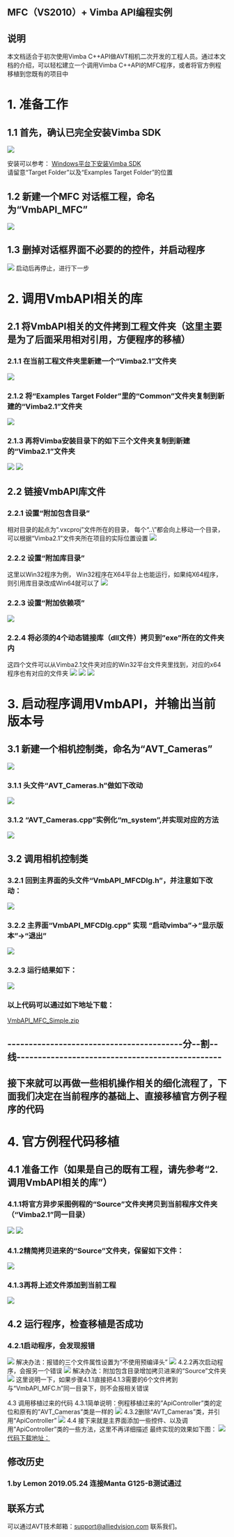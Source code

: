 MFC（VS2010）+ Vimba API编程实例
---

## 说明
本文档适合于初次使用Vimba C++API做AVT相机二次开发的工程人员。通过本文档的介绍，可以轻松建立一个调用Vimba C++API的MFC程序，或者将官方例程移植到您既有的项目中

# 1.	准备工作
## 1.1 首先，确认已完全安装Vimba SDK
![](ImageFolder/1.png) 

安装可以参考：
[Windows平台下安装Vimba SDK](https://github.com/avtcn/notes/blob/master/vimbasdk/installation.md)  
请留意“Target Folder”以及“Examples Target Folder”的位置
## 1.2 新建一个MFC 对话框工程，命名为“VmbAPI_MFC”
![](ImageFolder/2.png)
## 1.3 删掉对话框界面不必要的的控件，并启动程序
![](ImageFolder/3.png)
启动后再停止，进行下一步

# 2.	调用VmbAPI相关的库
## 2.1	将VmbAPI相关的文件拷到工程文件夹（这里主要是为了后面采用相对引用，方便程序的移植）
### 2.1.1 在当前工程文件夹里新建一个“Vimba2.1”文件夹
![](ImageFolder/4.png)
### 2.1.2 将“Examples Target Folder”里的“Common”文件夹复制到新建的“Vimba2.1”文件夹
![](ImageFolder/5.png)
### 2.1.3  再将Vimba安装目录下的如下三个文件夹复制到新建的“Vimba2.1”文件夹
![](ImageFolder/6.png) 
![](ImageFolder/7.png)

## 2.2 链接VmbAPI库文件
### 2.2.1	设置“附加包含目录”
相对目录的起点为“.vxcproj”文件所在的目录， 每个“..\”都会向上移动一个目录，可以根据“Vimba2.1”文件夹所在项目的实际位置设置
![](ImageFolder/8.png)
### 2.2.2	设置“附加库目录”
这里以Win32程序为例， Win32程序在X64平台上也能运行，如果纯X64程序，则引用库目录改成Win64就可以了
![](ImageFolder/9.png)
### 2.2.3	设置“附加依赖项”
![](ImageFolder/10.png)
### 2.2.4 将必须的4个动态链接库（dll文件）拷贝到”exe”所在的文件夹内
这四个文件可以从Vimba2.1文件夹对应的Win32平台文件夹里找到，对应的x64程序也有对应的文件夹
![](ImageFolder/11.png)
![](ImageFolder/12.png)
![](ImageFolder/13.png)

# 3.	启动程序调用VmbAPI，并输出当前版本号
## 3.1	新建一个相机控制类，命名为“AVT_Cameras”
![](ImageFolder/14.png)
### 3.1.1 头文件“AVT_Cameras.h”做如下改动
![](ImageFolder/15.png)
### 3.1.2	“AVT_Cameras.cpp”实例化“m_system”,并实现对应的方法
![](ImageFolder/16.png)
## 3.2 调用相机控制类
### 3.2.1 回到主界面的头文件“VmbAPI_MFCDlg.h”，并注意如下改动：
![](ImageFolder/17.png)
### 3.2.2 主界面“VmbAPI_MFCDlg.cpp” 实现 “启动vimba”->“显示版本”->“退出”
![](ImageFolder/18.png)
### 3.2.3 运行结果如下：
![](ImageFolder/19.png)
### 以上代码可以通过如下地址下载：
[VmbAPI_MFC_Simple.zip](https://github.com/avtcn/notes/blob/master/vimbasdk/VmbCPP/VmbAPI_MFC_Simple.zip)

## -----------------------------------------分--割--线------------------------------------------------
## 接下来就可以再做一些相机操作相关的细化流程了，下面我们决定在当前程序的基础上、直接移植官方例子程序的代码

# 4.	官方例程代码移植
## 4.1 准备工作（如果是自己的既有工程，请先参考“2.调用VmbAPI相关的库”）
### 4.1.1将官方异步采图例程的“Source”文件夹拷贝到当前程序文件夹（“Vimba2.1”同一目录）
![](ImageFolder/20.png)
![](ImageFolder/21.png)
### 4.1.2精简拷贝进来的“Source”文件夹，保留如下文件：
![](ImageFolder/22.png)
### 4.1.3再将上述文件添加到当前工程
![](ImageFolder/23.png)
## 4.2 运行程序，检查移植是否成功
### 4.2.1启动程序，会发现报错
![](ImageFolder/24.png)
解决办法：报错的三个文件属性设置为“不使用预编译头”
![](ImageFolder/25.png)
4.2.2再次启动程序，会报另一个错误
![](ImageFolder/26.png)
解决办法：附加包含目录增加拷贝进来的“Source”文件夹
![](ImageFolder/27.png)
这里说明一下，如果步骤4.1.1直接把4.1.3需要的6个文件拷到与“VmbAPI_MFC.h”同一目录下，则不会报相关错误

4.3	调用移植过来的代码
4.3.1简单说明：例程移植过来的”ApiController”类的定位和原有的”AVT_Cameras”类是一样的
![](ImageFolder/28.png)
4.3.2删除“AVT_Cameras”类，并引用“ApiController”
![](ImageFolder/29.png)
4.4 接下来就是主界面添加一些控件、以及调用”ApiController”类的一些方法，这里不再详细描述
最终实现的效果如下图：
![](ImageFolder/30.png)
[代码下载地址：](https://github.com/avtcn/notes/blob/master/vimbasdk/VmbCPP/VmbAPI_MFC.zip)

## 修改历史
### 1.by Lemon 2019.05.24 连接Manta G125-B测试通过

## 联系方式
可以通过AVT技术邮箱：support@alliedvision.com 联系我们。
